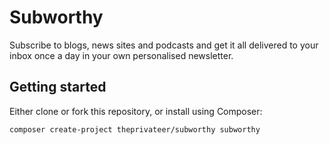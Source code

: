 # Subworthy

Subscribe to blogs, news sites and podcasts and get it all delivered to your inbox once a day in your own personalised newsletter.

## Getting started

Either clone or fork this repository, or install using Composer:

```shell
composer create-project theprivateer/subworthy subworthy
```
